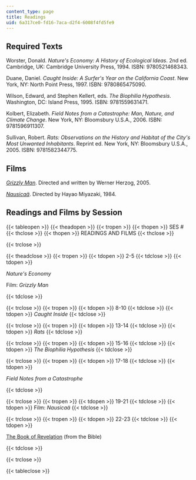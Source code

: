 ```yaml
---
content_type: page
title: Readings
uid: 6a317ce0-fd16-7aca-d2f4-6008f4fd5fe9
---
```


Required Texts
--------------

Worster, Donald. _Nature's Economy: A History of Ecological Ideas_. 2nd ed. Cambridge, UK: Cambridge University Press, 1994. ISBN: 9780521468343.

Duane, Daniel. _Caught Inside: A Surfer's Year on the California Coast_. New York, NY: North Point Press, 1997. ISBN: 9780865475090.

Wilson, Edward, and Stephen Kellert, eds. _The Biophilia Hypothesis_. Washington, DC: Island Press, 1995. ISBN: 9781559631471.

Kolbert, Elizabeth. _Field Notes from a Catastrophe: Man, Nature, and Climate Change_. New York, NY: Bloomsbury U.S.A., 2006. ISBN: 9781596911307.

Sullivan, Robert. _Rats: Observations on the History and Habitat of the City's Most Unwanted Inhabitants_. Reprint ed. New York, NY: Bloomsbury U.S.A., 2005. ISBN: 9781582344775.

Films
-----

_[Grizzly Man](http://www.imdb.com/title/tt0427312/)_. Directed and written by Werner Herzog, 2005.

_[Nausicaä](http://www.imdb.com/title/tt0087544/)_. Directed by Hayao Miyazaki, 1984.

Readings and Films by Session
-----------------------------

{{< tableopen >}}
{{< theadopen >}}
{{< tropen >}}
{{< thopen >}}
SES #
{{< thclose >}}
{{< thopen >}}
READINGS AND FILMS
{{< thclose >}}

{{< trclose >}}

{{< theadclose >}}
{{< tropen >}}
{{< tdopen >}}
2-5
{{< tdclose >}}
{{< tdopen >}}


_Nature's Economy_

Film: _Grizzly Man_


{{< tdclose >}}

{{< trclose >}}
{{< tropen >}}
{{< tdopen >}}
8-10
{{< tdclose >}}
{{< tdopen >}}
_Caught Inside_
{{< tdclose >}}

{{< trclose >}}
{{< tropen >}}
{{< tdopen >}}
13-14
{{< tdclose >}}
{{< tdopen >}}
_Rats_
{{< tdclose >}}

{{< trclose >}}
{{< tropen >}}
{{< tdopen >}}
15-16
{{< tdclose >}}
{{< tdopen >}}
_The Biophilia Hypothesis_
{{< tdclose >}}

{{< trclose >}}
{{< tropen >}}
{{< tdopen >}}
17-18
{{< tdclose >}}
{{< tdopen >}}


_Field Notes from a Catastrophe_


{{< tdclose >}}

{{< trclose >}}
{{< tropen >}}
{{< tdopen >}}
19-21
{{< tdclose >}}
{{< tdopen >}}
Film: _Nausicaä_
{{< tdclose >}}

{{< trclose >}}
{{< tropen >}}
{{< tdopen >}}
22-23
{{< tdclose >}}
{{< tdopen >}}


[The Book of Revelation](http://www.gutenberg.org/etext/8066) (from the Bible)


{{< tdclose >}}

{{< trclose >}}

{{< tableclose >}}